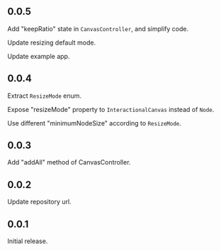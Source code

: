 ## 0.0.5

Add "keepRatio" state in ```CanvasController```, and simplify code.

Update resizing default mode.

Update example app.

## 0.0.4

Extract ```ResizeMode``` enum.

Expose "resizeMode" property to ```InteractionalCanvas``` instead of ```Node```.

Use different "minimumNodeSize" according to ```ResizeMode```.

## 0.0.3

Add "addAll" method of CanvasController.

## 0.0.2

Update repository url.

## 0.0.1

Initial release.
